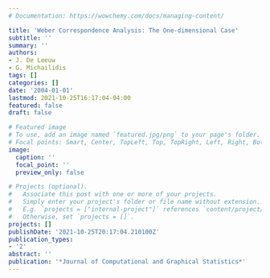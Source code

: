 ```yaml
---
# Documentation: https://wowchemy.com/docs/managing-content/

title: 'Weber Correspondence Analysis: The One-dimensional Case'
subtitle: ''
summary: ''
authors:
- J. De Leeuw
- G. Michailidis
tags: []
categories: []
date: '2004-01-01'
lastmod: 2021-10-25T16:17:04-04:00
featured: false
draft: false

# Featured image
# To use, add an image named `featured.jpg/png` to your page's folder.
# Focal points: Smart, Center, TopLeft, Top, TopRight, Left, Right, BottomLeft, Bottom, BottomRight.
image:
  caption: ''
  focal_point: ''
  preview_only: false

# Projects (optional).
#   Associate this post with one or more of your projects.
#   Simply enter your project's folder or file name without extension.
#   E.g. `projects = ["internal-project"]` references `content/project/deep-learning/index.md`.
#   Otherwise, set `projects = []`.
projects: []
publishDate: '2021-10-25T20:17:04.210100Z'
publication_types:
- '2'
abstract: ''
publication: '*Journal of Computational and Graphical Statistics*'
---
```

